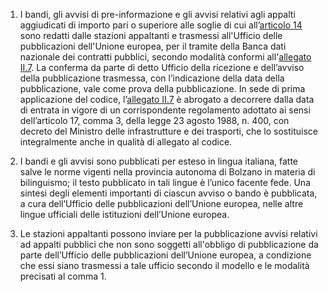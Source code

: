 1. I bandi, gli avvisi di pre-informazione e gli avvisi relativi agli appalti aggiudicati di importo pari o superiore alle soglie di cui all’[articolo 14](/articolo-14/1) sono redatti dalle stazioni appaltanti e trasmessi all'Ufficio delle pubblicazioni dell'Unione europea, per il tramite della Banca dati nazionale dei contratti pubblici, secondo modalità conformi all'[allegato II.7](/section/attachment-2-7/1). La conferma da parte di detto Ufficio della ricezione e dell’avviso della pubblicazione trasmessa, con l’indicazione della data della pubblicazione, vale come prova della pubblicazione. In sede di prima applicazione del codice, l’[allegato II.7](/section/attachment-2-7/1) è abrogato a decorrere dalla data di entrata in vigore di un corrispondente regolamento adottato ai sensi dell’articolo 17, comma 3, della legge 23 agosto 1988, n. 400, con decreto del Ministro delle infrastrutture e dei trasporti, che lo sostituisce integralmente anche in qualità di allegato al codice. 

2. I bandi e gli avvisi sono pubblicati per esteso in lingua italiana, fatte salve le norme vigenti nella provincia autonoma di Bolzano in materia di bilinguismo; il testo pubblicato in tali lingue è l’unico facente fede. Una sintesi degli elementi importanti di ciascun avviso o bando è pubblicata, a cura dell’Ufficio delle pubblicazioni dell’Unione europea, nelle altre lingue ufficiali delle istituzioni dell’Unione europea. 

3. Le stazioni appaltanti possono inviare per la pubblicazione avvisi relativi ad appalti pubblici che non sono soggetti all'obbligo di pubblicazione da parte dell’Ufficio delle pubblicazioni dell’Unione europea, a condizione che essi siano trasmessi a tale ufficio secondo il modello e le modalità precisati al comma 1.

